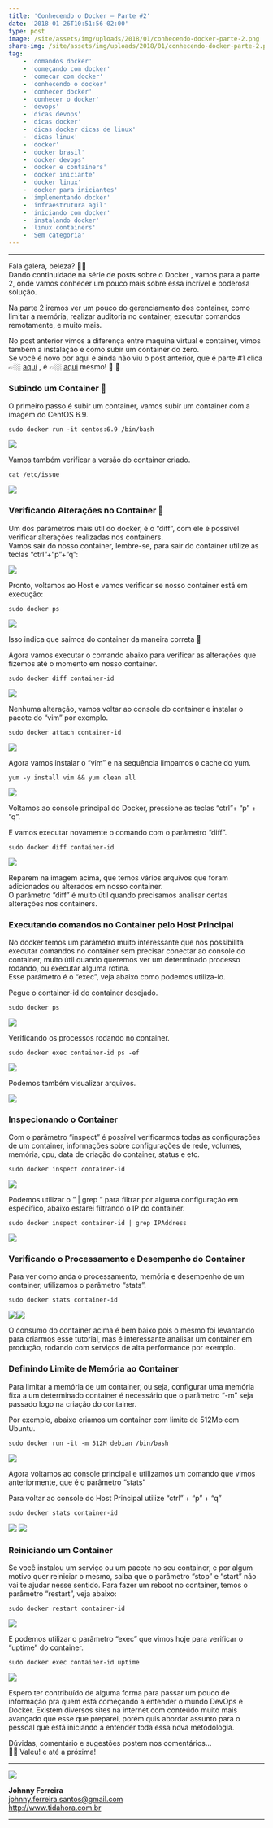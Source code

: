 ```yaml
---
title: 'Conhecendo o Docker – Parte #2'
date: '2018-01-26T10:51:56-02:00'
type: post
image: /site/assets/img/uploads/2018/01/conhecendo-docker-parte-2.png
share-img: /site/assets/img/uploads/2018/01/conhecendo-docker-parte-2.png
tag:
    - 'comandos docker'
    - 'começando com docker'
    - 'comecar com docker'
    - 'conhecendo o docker'
    - 'conhecer docker'
    - 'conhecer o docker'
    - 'devops'
    - 'dicas devops'
    - 'dicas docker'
    - 'dicas docker dicas de linux'
    - 'dicas linux'
    - 'docker'
    - 'docker brasil'
    - 'docker devops'
    - 'docker e containers'
    - 'docker iniciante'
    - 'docker linux'
    - 'docker para iniciantes'
    - 'implementando docker'
    - 'infraestrutura agil'
    - 'iniciando com docker'
    - 'instalando docker'
    - 'linux containers'
    - 'Sem categoria'
---
```


- - - - - -

Fala galera, beleza? 👍🏼  
Dando continuidade na série de posts sobre o Docker , vamos para a parte 2, onde vamos conhecer um pouco mais sobre essa incrível e poderosa solução.

Na parte 2 iremos ver um pouco do gerenciamento dos container, como limitar a memória, realizar auditoria no container, executar comandos remotamente, e muito mais.

No post anterior vimos a diferença entre maquina virtual e container, vimos também a instalação e como subir um container do zero.  
Se você é novo por aqui e ainda não viu o post anterior, que é parte #1 clica👉🏼 [aqui](http://tidahora.com.br/conhecendo-o-docker-parte-1/) , é 👉🏼 [aqui](http://tidahora.com.br/conhecendo-o-docker-parte-1/) mesmo! 🐳 👀

### Subindo um Container 🐳

O primeiro passo é subir um container, vamos subir um container com a imagem do CentOS 6.9.

```
sudo docker run -it centos:6.9 /bin/bash
```

![](/site/assets/img/uploads/2018/01/conhecendo-o-docker-parte2-1.png)

Vamos também verificar a versão do container criado.

```
cat /etc/issue
```

![](/site/assets/img/uploads/2018/01/conhecendo-o-docker-parte2-2.png)

### Verificando Alterações no Container 🐳

Um dos parâmetros mais útil do docker, é o “diff”, com ele é possível verificar alterações realizadas nos containers.  
Vamos sair do nosso container, lembre-se, para sair do container utilize as teclas “ctrl”+”p”+”q”:

![](/site/assets/img/uploads/2017/12/conhecendo-docker-saindo.jpg)

Pronto, voltamos ao Host e vamos verificar se nosso container está em execução:

```
sudo docker ps
```

![](/site/assets/img/uploads/2018/01/conhecendo-o-docker-parte2-3.png)

Isso indica que saimos do container da maneira correta 🙂

Agora vamos executar o comando abaixo para verificar as alterações que fizemos até o momento em nosso container.

```
sudo docker diff container-id
```

![](/site/assets/img/uploads/2018/01/conhecendo-o-docker-parte2-4.png)

Nenhuma alteração, vamos voltar ao console do container e instalar o pacote do “vim” por exemplo.

```
sudo docker attach container-id
```

![](/site/assets/img/uploads/2018/01/conhecendo-o-docker-parte2-6.png)

Agora vamos instalar o “vim” e na sequência limpamos o cache do yum.

```
yum -y install vim && yum clean all
```

![](/site/assets/img/uploads/2018/01/conhecendo-o-docker-parte2-7.png)

Voltamos ao console principal do Docker, pressione as teclas “ctrl”+ “p” + “q”.

E vamos executar novamente o comando com o parâmetro “diff”.

```
sudo docker diff container-id
```

![](/site/assets/img/uploads/2018/01/conhecendo-o-docker-parte2-8.png)

Reparem na imagem acima, que temos vários arquivos que foram adicionados ou alterados em nosso container.  
O parâmetro “diff” é muito útil quando precisamos analisar certas alterações nos containers.

### Executando comandos no Container pelo Host Principal

No docker temos um parâmetro muito interessante que nos possibilita executar comandos no container sem precisar conectar ao console do container, muito útil quando queremos ver um determinado processo rodando, ou executar alguma rotina.  
Esse parámetro é o “exec”, veja abaixo como podemos utiliza-lo.

Pegue o container-id do container desejado.

```
sudo docker ps
```

![](/site/assets/img/uploads/2018/01/conhecendo-o-docker-parte2-9.png)

Verificando os processos rodando no container.

```
sudo docker exec container-id ps -ef
```

![](/site/assets/img/uploads/2018/01/conhecendo-o-docker-parte2-10.png)

Podemos também visualizar arquivos.

![](/site/assets/img/uploads/2018/01/conhecendo-o-docker-parte2-11.png)

### Inspecionando o Container

Com o parâmetro “inspect” é possível verificarmos todas as configurações de um container, informações sobre configurações de rede, volumes, memória, cpu, data de criação do container, status e etc.

```
sudo docker inspect container-id
```

![](/site/assets/img/uploads/2018/01/conhecendo-o-docker-parte2-12.png)

Podemos utilizar o ” | grep ” para filtrar por alguma configuração em especifico, abaixo estarei filtrando o IP do container.

```
sudo docker inspect container-id | grep IPAddress
```

![](/site/assets/img/uploads/2018/01/conhecendo-o-docker-parte2-13.png)

### Verificando o Processamento e Desempenho do Container

Para ver como anda o processamento, memória e desempenho de um container, utilizamos o parâmetro “stats”.

```
sudo docker stats container-id
```

![](/site/assets/img/uploads/2018/01/conhecendo-o-docker-parte2-14.png)![](/site/assets/img/uploads/2018/01/conhecendo-o-docker-parte2-15.png)

O consumo do container acima é bem baixo pois o mesmo foi levantando para criarmos esse tutorial, mas é interessante analisar um container em produção, rodando com serviços de alta performance por exemplo.

### Definindo Limite de Memória ao Container

Para limitar a memória de um container, ou seja, configurar uma memória fixa a um determinado container é necessário que o parâmetro “-m” seja passado logo na criação do container.

Por exemplo, abaixo criamos um container com limite de 512Mb com Ubuntu.

```
sudo docker run -it -m 512M debian /bin/bash
```

![](/site/assets/img/uploads/2018/01/conhecendo-o-docker-parte2-16.png)

Agora voltamos ao console principal e utilizamos um comando que vimos anteriormente, que é o parâmetro “stats”

Para voltar ao console do Host Principal utilize “ctrl” + “p” + “q”

```
sudo docker stats container-id
```

![](/site/assets/img/uploads/2018/01/conhecendo-o-docker-parte2-17.png) ![](/site/assets/img/uploads/2018/01/conhecendo-o-docker-parte2-18.png)

### Reiniciando um Container

Se você instalou um serviço ou um pacote no seu container, e por algum motivo quer reiniciar o mesmo, saiba que o parâmetro “stop” e “start” não vai te ajudar nesse sentido. Para fazer um reboot no container, temos o parâmetro “restart”, veja abaixo:

```
sudo docker restart container-id
```

![](/site/assets/img/uploads/2018/01/conhecendo-o-docker-parte2-19-1.png)

E podemos utilizar o parâmetro “exec” que vimos hoje para verificar o “uptime” do container.

```
sudo docker exec container-id uptime
```

![](/site/assets/img/uploads/2018/01/conhecendo-o-docker-parte2-20.png)

Espero ter contribuído de alguma forma para passar um pouco de informação pra quem está começando a entender o mundo DevOps e Docker. Existem diversos sites na internet com conteúdo muito mais avançado que esse que preparei, porém quis abordar assunto para o pessoal que está iniciando a entender toda essa nova metodologia.

Dúvidas, comentário e sugestões postem nos comentários…  
👋🏼 Valeu! e até a próxima!

- - - - - -

![](/site/assets/img/uploads/2017/11/foto-perfil-redondo-johnny.png)

**Johnny Ferreira**  
<johnny.ferreira.santos@gmail.com>  
<http://www.tidahora.com.br>

- - - - - -